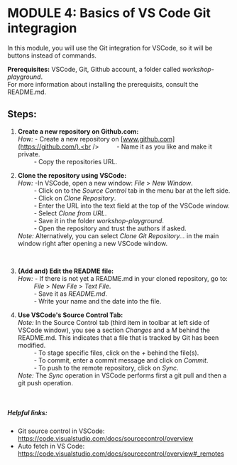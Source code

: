 # **MODULE 4: Basics of VS Code Git integragion** 

In this module, you will use the Git integration for VSCode, so it will be buttons instead of commands.
<br />

**Prerequisites:** VSCode, Git, Github account, a folder called *workshop-playground*. <br />
For more information about installing the prerequisits, consult the README.md. <br />

## Steps:
1. **Create a new repository on Github.com:** <br />
*How:* - Create a new repository on [www.github.com](https://github.com/).<br />
&emsp; &emsp; - Name it as you like and make it private. <br />
&emsp; &emsp; - Copy the repositories URL. <br />

2. **Clone the repository using VSCode:** <br />
*How:* -In VSCode, open a new window: *File* > *New Window*. <br />
&emsp; &emsp; - Click on to the *Source Control* tab in the menu bar at the left side. <br />
&emsp; &emsp; - Click on *Clone Repository*.<br />
&emsp; &emsp; - Enter the URL into the text field at the top of the VSCode window. <br />
&emsp; &emsp; - Select *Clone from URL*. <br />
&emsp; &emsp; - Save it in the folder *workshop-playground*. <br />
&emsp; &emsp; - Open the repository and trust the authors if asked. <br />
*Note:* Alternatively, you can select *Clone Git Repository...* in the main window right after opening a new VSCode window.
 <br />

3. **(Add and) Edit the README file:** <br />
*How:* - If there is not yet a README.md in your cloned repository, go to: <br />
&emsp; &emsp;  *File* > *New File* > *Text File*. <br />
&emsp; &emsp; - Save it as *README.md*.<br />
&emsp; &emsp; - Write your name and the date into the file.<br />

4. **Use VSCode's Source Control Tab:** <br />
*Note:* In the Source Control tab (third item in toolbar at left side of VSCode window), you see a section *Changes* and a *M* behind the README.md. This indicates that a file that is tracked by Git has been modified. <br />
&emsp; &emsp; - To stage specific files, click on the *+* behind the file(s).<br />
&emsp; &emsp; - To commit, enter a commit message and click on *Commit*. <br />
&emsp; &emsp; - To push to the remote repository, click on *Sync*. <br />
*Note:* The *Sync* operation in VSCode performs first a git pull and then a git push operation. <br />
<br />


##### Helpful links:
- Git source control in VSCode: https://code.visualstudio.com/docs/sourcecontrol/overview
- Auto fetch in VS Code: https://code.visualstudio.com/docs/sourcecontrol/overview#_remotes